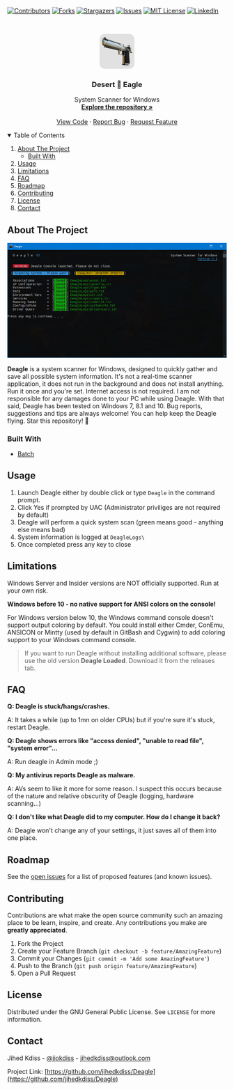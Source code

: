 [![Contributors][contributors-shield]][contributors-url]
[![Forks][forks-shield]][forks-url]
[![Stargazers][stars-shield]][stars-url]
[![Issues][issues-shield]][issues-url]
[![MIT License][license-shield]][license-url]
[![LinkedIn][linkedin-shield]][linkedin-url]

<!-- PROJECT LOGO -->
<br />
<p align="center">
  <a href="https://github.com/jihedkdiss/Deagle">
    <img src="https://github.com/jihedkdiss/Deagle/blob/main/Pictures/Logo.png" alt="Logo" width="80" height="80">
  </a>

  <h3 align="center">Desert 🦅 Eagle</h3>

  <p align="center">
    System Scanner for Windows
    <br />
    <a href="https://github.com/jihedkdiss/Deagle"><strong>Explore the repository »</strong></a>
    <br />
    <br />
    <a href="https://github.com/jihedkdiss/Deagle">View Code</a>
    ·
    <a href="https://github.com/jihedkdiss/Deagle/issues">Report Bug</a>
    ·
    <a href="https://github.com/jihedkdiss/Deagle/issues">Request Feature</a>
  </p>
</p>

<!-- TABLE OF CONTENTS -->
<details open="open">
  <summary>Table of Contents</summary>
  <ol>
    <li>
      <a href="#about-the-project">About The Project</a>
      <ul>
        <li><a href="#built-with">Built With</a></li>
      </ul>
    </li>
    <li><a href="#usage">Usage</a></li>
    <li><a href="#limitations">Limitations</a></li>
    <li><a href="#faq">FAQ</a></li>
    <li><a href="#roadmap">Roadmap</a></li>
    <li><a href="#contributing">Contributing</a></li>
    <li><a href="#license">License</a></li>
    <li><a href="#contact">Contact</a></li>
  </ol>
</details>

<!-- ABOUT THE PROJECT -->
## About The Project

![Deagle Screenshot](https://raw.githubusercontent.com/jihedkdiss/Deagle/main/Pictures/Screenshot.png)

<b>Deagle</b> is a system scanner for Windows, designed to quickly gather and save all possible system information.
It's not a real-time scanner application, it does not run in the background and does not install anything. Run it once and you're set.
Internet access is not required. I am not responsible for any damages done to your PC while using Deagle.
With that said, Deagle has been tested on Windows 7, 8.1 and 10. Bug reports, suggestions and tips are always welcome!
You can help keep the Deagle flying. Star this repository! 🌟


### Built With

* [Batch](https://en.wikipedia.org/wiki/Batch_file)

## Usage
1. Launch Deagle either by double click or type `Deagle` in the command prompt.
2. Click Yes if prompted by UAC (Administrator priviliges are not required by default)
3. Deagle will perform a quick system scan (green means good - anything else means bad)
4. System information is logged at `DeagleLogs\`
5. Once completed press any key to close

## Limitations
Windows Server and Insider versions are NOT officially supported. Run at your own risk.


<b>Windows before 10 - no native support for ANSI colors on the console!</b>


For Windows version below 10, the Windows command console doesn't support output coloring by default. You could install either Cmder, ConEmu, ANSICON or Mintty (used by default in GitBash and Cygwin) to add coloring support to your Windows command console.

> If you want to run Deagle without installing additional software, please use the old version <b>Deagle Loaded</b>. Download it from the releases tab.

## FAQ
<b>Q: Deagle is stuck/hangs/crashes.</b>

A: It takes a while (up to 1mn on older CPUs) but if you're sure it's stuck, restart Deagle.

<b>Q: Deagle shows errors like "access denied", "unable to read file", "system error"...</b>

A: Run deagle in Admin mode ;)

<b>Q: My antivirus reports Deagle as malware.</b>

A: AVs seem to like it more for some reason. I suspect this occurs because of the nature and relative obscurity of Deagle (logging, hardware scanning...)

<b>Q: I don't like what Deagle did to my computer. How do I change it back?</b>

A: Deagle won't change any of your settings, it just saves all of them into one place.

<!-- ROADMAP -->
## Roadmap

See the [open issues](https://github.com/jihedkdiss/Deagle/issues) for a list of proposed features (and known issues).



<!-- CONTRIBUTING -->
## Contributing

Contributions are what make the open source community such an amazing place to be learn, inspire, and create. Any contributions you make are **greatly appreciated**.

1. Fork the Project
2. Create your Feature Branch (`git checkout -b feature/AmazingFeature`)
3. Commit your Changes (`git commit -m 'Add some AmazingFeature'`)
4. Push to the Branch (`git push origin feature/AmazingFeature`)
5. Open a Pull Request



<!-- LICENSE -->
## License

Distributed under the GNU General Public License. See `LICENSE` for more information.



<!-- CONTACT -->
## Contact

Jihed Kdiss - [@jiokdiss](https://facebook.com/jiokdiss) - jihedkdiss@outlook.com

Project Link: [https://github.com/jihedkdiss/Deagle](https://github.com/jihedkdiss/Deagle)


<!-- MARKDOWN LINKS & IMAGES -->
<!-- https://www.markdownguide.org/basic-syntax/#reference-style-links -->
[contributors-shield]: https://img.shields.io/github/contributors/jihedkdiss/Deagle.svg?style=for-the-badge
[contributors-url]: https://github.com/jihedkdiss/Deagle/graphs/contributors
[forks-shield]: https://img.shields.io/github/forks/jihedkdiss/Deagle.svg?style=for-the-badge
[forks-url]: https://github.com/jihedkdiss/Deagle/network/members
[stars-shield]: https://img.shields.io/github/stars/jihedkdiss/Deagle.svg?style=for-the-badge
[stars-url]: https://github.com/jihedkdiss/Deagle/stargazers
[issues-shield]: https://img.shields.io/github/issues/jihedkdiss/Deagle.svg?style=for-the-badge
[issues-url]: https://github.com/jihedkdiss/Deagle/issues
[license-shield]: https://img.shields.io/github/license/jihedkdiss/Deagle.svg?style=for-the-badge
[license-url]: https://github.com/jihedkdiss/Deagle/blob/master/LICENSE.txt
[linkedin-shield]: https://img.shields.io/badge/-LinkedIn-black.svg?style=for-the-badge&logo=linkedin&colorB=555
[linkedin-url]: https://linkedin.com/in/jihedkdiss
